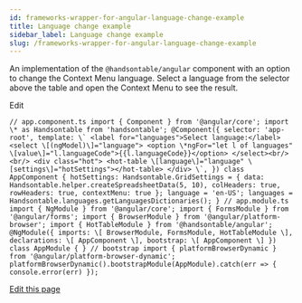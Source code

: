 ```yaml
---
id: frameworks-wrapper-for-angular-language-change-example
title: Language change example
sidebar_label: Language change example
slug: /frameworks-wrapper-for-angular-language-change-example
---
```


An implementation of the `@handsontable/angular` component with an option to change the Context Menu language. Select a language from the selector above the table and open the Context Menu to see the result.

<app-root></app-root>

Edit

```
// app.component.ts import { Component } from '@angular/core'; import \* as Handsontable from 'handsontable'; @Component({ selector: 'app-root', template: \` <label for="languages">Select language:</label> <select \[(ngModel)\]="language"> <option \*ngFor="let l of languages" \[value\]="l.languageCode">{{l.languageCode}}</option> </select><br/><br/> <div class="hot"> <hot-table \[language\]="language" \[settings\]="hotSettings"></hot-table> </div> \`, }) class AppComponent { hotSettings: Handsontable.GridSettings = { data: Handsontable.helper.createSpreadsheetData(5, 10), colHeaders: true, rowHeaders: true, contextMenu: true }; language = 'en-US'; languages = Handsontable.languages.getLanguagesDictionaries(); } // app.module.ts import { NgModule } from '@angular/core'; import { FormsModule } from '@angular/forms'; import { BrowserModule } from '@angular/platform-browser'; import { HotTableModule } from '@handsontable/angular'; @NgModule({ imports: \[ BrowserModule, FormsModule, HotTableModule \], declarations: \[ AppComponent \], bootstrap: \[ AppComponent \] }) class AppModule { } // bootstrap import { platformBrowserDynamic } from '@angular/platform-browser-dynamic'; platformBrowserDynamic().bootstrapModule(AppModule).catch(err => { console.error(err) });
```

[Edit this page](https://github.com/handsontable/docs/edit/8.2.0/tutorials/wrapper-for-angular-examples.html)
